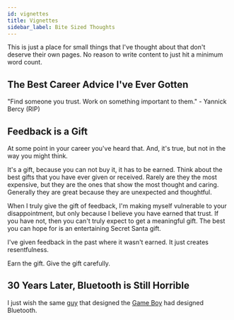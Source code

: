 ```yaml
---
id: vignettes
title: Vignettes 
sidebar_label: Bite Sized Thoughts
---
```


This is just a place for small things that I've thought about that don't deserve their own pages.  No reason to write content to just hit a minimum word count.

## The Best Career Advice I've Ever Gotten

"Find someone you trust.  Work on something important to them."  - Yannick Bercy (RIP)

## Feedback is a Gift

At some point in your career you've heard that.  And, it's true, but not in the way you might think.

It's a gift, because you can not buy it, it has to be earned.  Think about the best gifts that you have ever given or received.  Rarely are they the most expensive, but they are the ones that show the most thought and caring.  Generally they are great because they are unexpected and thoughtful.

When I truly give the gift of feedback, I'm making myself vulnerable to your disappointment, but only because I believe you have earned that trust.  If you have not, then you can't truly expect to get a meaningful gift.  The best you can hope for is an entertaining Secret Santa gift.

I've given feedback in the past where it wasn't earned.  It just creates resentfulness.

Earn the gift.  Give the gift carefully.

## 30 Years Later, Bluetooth is Still Horrible

I just wish the same [guy](https://en.wikipedia.org/wiki/Gunpei_Yokoi) that designed the [Game Boy](https://en.wikipedia.org/wiki/Game_Boy) had designed Bluetooth. 
